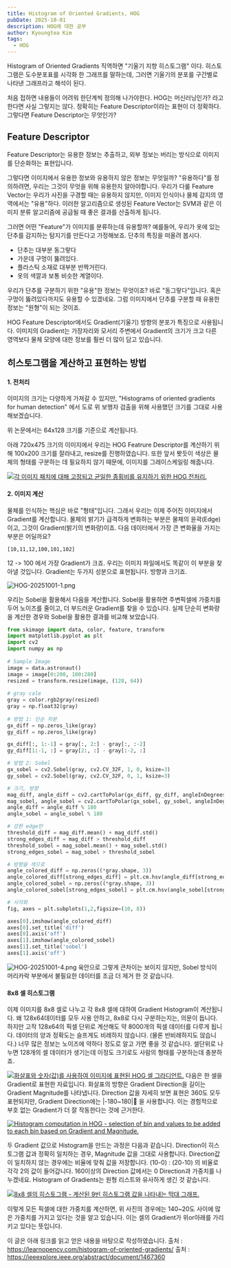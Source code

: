 ```yaml
---
title: Histogram of Oriented Gradients, HOG
pubDate: 2025-10-01
description: HOG에 대한 공부
author: Kyoungtea Kim
tags:
  - HOG
---
```

Histogram of Oriented Gradients 직역하면 "기울기 지향 히스토그램" 이다. 히스토그램은 도수분포표를 시각화 한 그래프를 말하는데, 그러면 기울기의 분포를 구간별로 나타낸 그래프라고 해석이 된다.

처음 접하면 내용들이 어려워 한단계씩 정의해 나가야한다. HOG는 머신러닝인가? 라고 한다면 사실 그렇지는 않다. 정확히는 Feature Descriptor이라는 표현이 더 정확하다. 그렇다면 Feature Descriptor는 무엇인가?

## Feature Descriptor
Feature Descriptor는 유용한 정보는 추출하고, 외부 정보는 버리는 방식으로 이미지를 단순화하는 표현입니다.

그렇다면 이미지에서 유용한 정보와 유용하지 않은 정보는 무엇일까? "유용하다"를 정의하려면, 우리는 그것이 무엇을 위해 유용한지 알아야합니다. 우리가 다룰 Feature Vector는 우리가 사진을 구경할 때는 유용하지 않지만,  이미지 인식이나 물체 감지의 영역에서는 "유용"하다. 이러한 알고리즘으로 생성된 Feature Vector는 SVM과 같은 이미지 분류 알고리즘에 공급될 때 좋은 결과를 산출하게 됩니다.

그러면 어떤 "Feature"가 이미지를 분류하는데 유용할까? 예를들어, 우리가 옷에 있는 단추를 감지하는 탐지기를 만든다고 가정해보죠. 단추의 특징을 떠올려 봅시다. 

- 단추는 대부분 동그랗다
- 가운데 구멍이 뚫려있다.
- 플라스틱 소재로 대부분 반짝거린다.
- 옷의 색깔과 보통 비슷한 계열이다.

우리가 단추를 구분하기 위한 "유용"한 정보는 무엇이죠? 바로 "동그랗다"입니다. 혹은 구멍이 뚫려있다까지도 유용할 수 있겠네요. 그럼 이미지에서 단추를 구분할 때 유용한 정보는 "원형"이 되는 것이죠.

HOG Feature Descriptor에서도 Gradient(기울기) 방향의 분포가 특징으로 사용됩니다. 이미지의 Gradient는 가장자리와 모서리 주변에서 Gradient의 크기가 크고 다른 영역보다 물체 모양에 대한 정보를 훨씬 더 많이 담고 있습니다.

## 히스토그램을 계산하고 표현하는 방법

#### 1. 전처리

이미지의 크기는 다양하게 가져갈 수 있지만, "Histograms of oriented gradients for human detection" 에서 도로 위 보행자 검출을 위해 사용했던 크기를 그대로 사용해보겠습니다.

위 논문에서는 64x128 크기를 기준으로 계산됩니다. 

아래 720x475 크기의 이미지에서 우리는 HOG Featrure Descriptor를 계산하기 위해 100x200 크기를 잘라내고, resize를 진행하였습니다. 또한 앞서 봣듯이 색상은 물체의 형태를 구분하는 데 필요하지 않기 때문에, 이미지를 그레이스케일링 해줍니다. 

[![각 이미지 패치에 대해 고정되고 균일한 종횡비를 유지하기 위한 HOG 전처리.](https://learnopencv.com/wp-content/uploads/2016/11/hog-preprocessing.jpg)](https://learnopencv.com/wp-content/uploads/2016/11/hog-preprocessing.jpg)
#### 2. 이미지 계산
물체를 인식하는 핵심은 바로 "형태"입니다. 그래서 우리는 이제 주어진 이미지에서 Gradient를 계산합니다. 물체의 밝기가 급격하게 변화하는 부분은 물체의 윤곽(Edge)이고, 그것이 Gradient(밝기의 변화량)이죠. 다음 데이터에서 가장 큰 변화율을 가지는 부분은 어딜까요?

```text
[10,11,12,100,101,102]
```

12 -> 100 에서 가장 Gradient가 크죠. 우리는 이미지 파일에서도 똑같이 이 부분을 찾아낼 것입니다.
Gradient는 두가지 성분으로 표현됩니다. 방향과 크기죠.

![HOG-20251001-1.png](/images/blog/HOG-20251001-1.png)

우리는 Sobel을 활용해서 다음을 계산합니다. Sobel을 활용하면 주변픽셀에 가중치를 두어 노이즈를 줄이고, 더 부드러운 Gradient를 찾을 수 있습니다. 실제 단순히 변화량을 계산한 경우와 Sobel을 활용한 결과를 비교해 보았습니다.

```python
from skimage import data, color, feature, transform
import matplotlib.pyplot as plt
import cv2
import numpy as np
  
# Sample Image
image = data.astronaut()
image = image[0:200, 180:280]
resized = transform.resize(image, (128, 64))
  
# gray cale
gray = color.rgb2gray(resized)
gray = np.float32(gray)
  
# 방법 1: 단순 차분
gx_diff = np.zeros_like(gray)
gy_diff = np.zeros_like(gray)

gx_diff[:, 1:-1] = gray[:, 2:] - gray[:, :-2]
gy_diff[1:-1, :] = gray[2:, :] - gray[:-2, :]

# 방법 2: Sobel
gx_sobel = cv2.Sobel(gray, cv2.CV_32F, 1, 0, ksize=3)
gy_sobel = cv2.Sobel(gray, cv2.CV_32F, 0, 1, ksize=3)

# 크기, 방향
mag_diff, angle_diff = cv2.cartToPolar(gx_diff, gy_diff, angleInDegrees=True)
mag_sobel, angle_sobel = cv2.cartToPolar(gx_sobel, gy_sobel, angleInDegrees=True)
angle_diff = angle_diff % 180
angle_sobel = angle_sobel % 180

# 강한 edge만
threshold_diff = mag_diff.mean() + mag_diff.std()
strong_edges_diff = mag_diff > threshold_diff
threshold_sobel = mag_sobel.mean() + mag_sobel.std()
strong_edges_sobel = mag_sobel > threshold_sobel

# 방향을 색으로
angle_colored_diff = np.zeros((*gray.shape, 3))
angle_colored_diff[strong_edges_diff] = plt.cm.hsv(angle_diff[strong_edges_diff] / 180.0)[:,:3]
angle_colored_sobel = np.zeros((*gray.shape, 3))
angle_colored_sobel[strong_edges_sobel] = plt.cm.hsv(angle_sobel[strong_edges_sobel] / 180.0)[:,:3]

# 시각화
fig, axes = plt.subplots(1,2,figsize=(10, 8))

axes[0].imshow(angle_colored_diff)
axes[0].set_title('diff')
axes[0].axis('off')
axes[1].imshow(angle_colored_sobel)
axes[1].set_title('sobel')
axes[1].axis('off')
```

![HOG-20251001-4.png](/images/blog/HOG-20251001-4.png)
육안으로 그렇게 큰차이는 보이지 않지만, Sobel 방식이 머리카락 부분에서 불필요한 데이터를 조금 더 제거 한 것 같습니다.

#### 8x8 셀 히스토그램
이제 이미지를 8x8 셀로 나누고 각 8x8 셀에 대하여 Gradient Histogram이 계산됩니다. 왜 128x64데이터를 모두 사용 안하고, 8x8로 다시 구분하는지는, 의문이 듭니다. 하지만 고작 128x64의 픽셀 단위로 계산해도 약 8000개의 픽셀 데이터를 다루게 됩니다. 데이터의 양과 정확도는 슬프게도 비례하지 않습니다. (물론 반비례하지도 않습니다.) 너무 많은 정보는 노이즈에 약하다 정도로 알고 가면 좋을 것 같습니다. 셀단위로 나누면 128개의 셀 데이터가 생기는데 이정도 크기로도 사람의 형태를 구분하는데 충분하죠. 

[![화살표와 숫자(값)를 사용하여 이미지에 표현된 HOG 셀 그라디언트.](https://learnopencv.com/wp-content/uploads/2016/12/hog-cell-gradients.png)](https://learnopencv.com/wp-content/uploads/2016/12/hog-cell-gradients.png)
다음은 한 셀을 Gradient로 표현한 자료입니다. 화살표의 방향은 Gradient Direction을 길이는 Gradient Magnitude를 나타냅니다. Direction 값을 자세히 보면 표현은 360도 모두 표현되지만, Gradient Direction에는 |-180~180| 을 사용합니다. 이는 경험적으로 부호 없는 Gradient가 더 잘 작동한다는 것에 근거한다.

[![Histogram computation in HOG - selection of bin and values to be added to each bin based on Gradient and Magnitude.](https://learnopencv.com/wp-content/uploads/2016/12/hog-histogram-1.png)](https://learnopencv.com/wp-content/uploads/2016/12/hog-histogram-1.png)

두 Gradient 값으로 Histogram을 만드는 과정은 다음과 같습니다. Direction이 히스토그램 값과 정확히 일치하는 경우, Magnitude 값을 그대로 사용합니다. Direction값이 일치하지 않는 경우에는 비율에 맞춰 값을 저장합니다. (10-0) : (20-10) 의 비율로 각각 2의 값이 들어갑니다. 160이상의 Direction 값에서는 0 Direction과 가중치를 나누겠네요. Histogram of Gradients는 원형 리스트와 유사하게 생긴 것 같습니다.

[![8x8 셀의 히스토그램 - 계산된 9빈 히스토그램 값을 나타내는 막대 그래프.](https://learnopencv.com/wp-content/uploads/2016/12/histogram-8x8-cell.png)](https://learnopencv.com/wp-content/uploads/2016/12/histogram-8x8-cell.png)

이렇게 모든 픽셀에 대한 가중치를 계산하면, 위 사진의 경우에는 140~20도 사이에 많은 가중치를 가지고 있다는 것을 알고 있습니다. 이는 셀의 Gradient가 위or아래를 가리키고 있다는 뜻입니다.





이 글은 아래 링크를 읽고 얻은 내용을 바탕으로 작성하였습니다.
출처 : https://learnopencv.com/histogram-of-oriented-gradients/
출처 : https://ieeexplore.ieee.org/abstract/document/1467360


